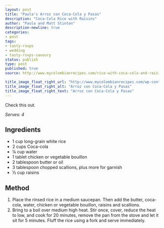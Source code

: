 ```yaml
---
layout: post
title: "Paula's Arroz con Coca-Cola y Pasas"
description: "Coca-Cola Rice with Raisins"
author: "Paula and Matt Stinton"
description-newline: true
categories:
- post
tags:
- tasty-rsvps
- wedding
- tasty-rsvps-savoury
status: publish
type: post
published: true
source: http://www.mycolombianrecipes.com/rice-with-coca-cola-and-raisins-arroz-con-coca-cola-y-pasas

title_image_float_right_url: "http://www.mycolombianrecipes.com/wp-content/uploads/2009/10/Arroz-con-Coca-Cola-y-Pasas.jpg"
title_image_float_right_alt: "Arroz con Coca-Cola y Pasas"
title_image_float_right_text: "Arroz con Coca-Cola y Pasas"
---
```


Check this out.

_Serves: 4_

## Ingredients

* 1 cup long-grain white rice
* 2 cups Coca-cola
* ¼ cup water
* 1 tablet chicken or vegetable bouillon
* 2 tablespoon butter or oil
* 3 tablespoon chopped scallions, plus more for garnish
* ½ cup raisins

## Method

1. Place the rinsed rice in a medium saucepan. Then add the butter, coca-cola, water, chicken or vegetable bouillon, raisins and scallions.
1. Bring to a boil over medium high heat. Stir once, cover, reduce the heat to low, and cook for 20 minutes, remove the pan from the stove and let it sit for 5 minutes. Fluff the rice using a fork and serve immediately.
